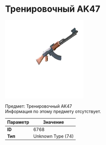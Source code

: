# Тренировочный AK47

![Item Image](../img/6768.webp?raw=true)

Предмет: Тренировочный AK47<br>Информация по этому предмету отсутствует.


| Параметр | Значение |
|----------|----------|
| **ID** | 6768 |
| **Тип** | Unknown Type (74) |


